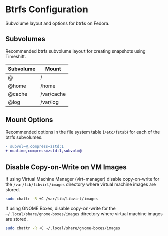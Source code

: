 # Btrfs Configuration

Subvolume layout and options for btrfs on Fedora.

## Subvolumes

Recommended btrfs subvolume layout for creating snapshots using Timeshift.

| Subvolume | Mount |
| -- | -- |
| @ | / |
| @home | /home |
| @cache | /var/cache |
| @log | /var/log |

## Mount Options

Recommended options in the file system table (`/etc/fstab`) for each of the btrfs subvolumes.

```diff
- subvol=@,compress=zstd:1
+ noatime,compress=zstd:1,subvol=@
```

## Disable Copy-on-Write on VM Images

If using Virtual Machine Manager (virt-manager) disable copy-on-write for the `/var/lib/libvirt/images` directory where virtual machine images are stored.

```sh
sudo chattr -R +C /var/lib/libvirt/images
```

If using GNOME Boxes, disable copy-on-write for the `~/.local/share/gnome-boxes/images` directory where virtual machine images are stored.

```sh
sudo chattr -R +C ~/.local/share/gnome-boxes/images
```

